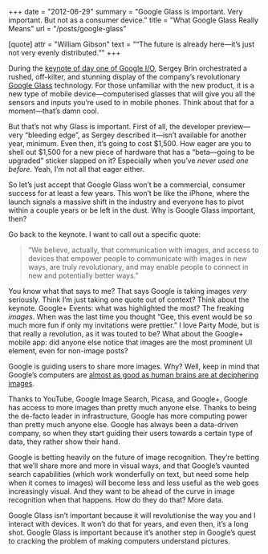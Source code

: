 +++
date = "2012-06-29"
summary = "Google Glass is important. Very important. But not as a consumer device."
title = "What Google Glass Really Means"
url = "/posts/google-glass"

[quote]
attr = "William Gibson"
text = "“The future is already here—it’s just not very evenly distributed.”"
+++

During the [keynote of day one of Google I/O](http://youtu.be/VuC0i4xTyrI), Sergey Brin orchestrated a rushed, off-kilter, and stunning display of the company’s revolutionary [Google Glass](https://plus.google.com/111626127367496192147/about) technology. For those unfamiliar with the new product, it is a new type of mobile device—computerised glasses that will give you all the sensors and inputs you’re used to in mobile phones. Think about that for a moment—that’s damn cool.

But that’s not why Glass is important. First of all, the developer preview—very “bleeding edge”, as Sergey described it—isn’t available for another year, minimum. Even then, it’s going to cost $1,500. How eager are you to shell out $1,500 for a new piece of hardware that has a “beta—going to be upgraded” sticker slapped on it? Especially when you’ve *never used one before*. Yeah, I’m not all that eager either.

So let’s just accept that Google Glass won’t be a commercial, consumer success for at least a few years. This won’t be like the iPhone, where the launch signals a massive shift in the industry and everyone has to pivot within a couple years or be left in the dust. Why is Google Glass important, then?

Go back to the keynote. I want to call out a specific quote:


> “We believe, actually, that communication with images, and access to devices that empower people to communicate with images in new ways, are truly revolutionary, and may enable people to connect in new and potentially better ways.”

You know what that says to me? That says Google is taking images *very* seriously. Think I’m just taking one quote out of context? Think about the keynote. Google+ Events: what was highlighted the most? The freaking *images*. When was the last time you thought “Gee, this event would be so much more fun if only my invitations were prettier.” I love Party Mode, but is that really a revolution, as it was touted to be? What about the Google+ mobile app: did anyone else notice that images are the most prominent UI element, even for non-image posts?

Google is guiding users to share more images. Why? Well, keep in mind that Google’s computers are [almost as good as human brains are at deciphering images](http://googleblog.blogspot.com/2012/06/using-large-scale-brain-simulations-for.html).

Thanks to YouTube, Google Image Search, Picasa, and Google+, Google has access to more images than pretty much anyone else. Thanks to being the de-facto leader in infrastructure, Google has more computing power than pretty much anyone else. Google has always been a data-driven company, so when they start guiding their users towards a certain type of data, they rather show their hand.

Google is betting heavily on the future of image recognition. They’re betting that we’ll share more and more in visual ways, and that Google’s vaunted search capabilities (which work wonderfully on text, but need some help when it comes to images) will become less and less useful as the web goes increasingly visual. And they want to be ahead of the curve in image recognition when that happens. How do they do that? More data.

Google Glass isn’t important because it will revolutionise the way you and I interact with devices. It won’t do that for years, and even then, it’s a long shot. Google Glass is important because it’s another step in Google’s quest to cracking the problem of making computers understand pictures.
